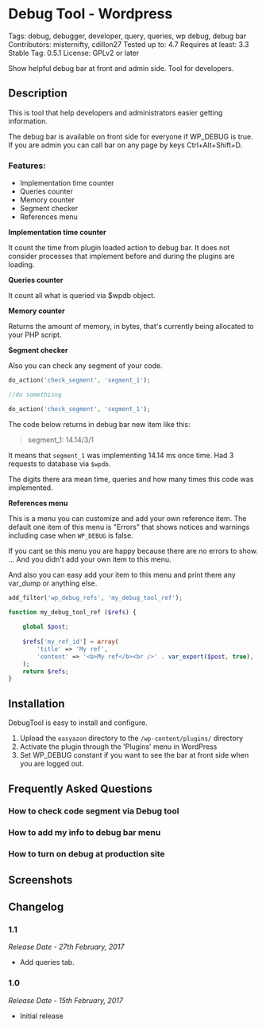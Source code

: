 # Debug Tool - Wordpress

Tags: debug, debugger, developer, query, queries, wp debug, debug bar
Contributors: misternifty, cdillon27
Tested up to: 4.7
Requires at least: 3.3
Stable Tag: 0.5.1
License: GPLv2 or later


Show helpful debug bar at front and admin side. Tool for developers.

## Description

This is tool that help developers and administrators easier getting information.

The debug bar is available on front side for everyone if WP_DEBUG is true. 
If you are admin you can call bar on any page by keys Ctrl+Alt+Shift+D.

  
### Features:
* Implementation time counter
* Queries counter
* Memory counter
* Segment checker
* References menu 


**Implementation time counter**

It count the time from plugin loaded action to debug bar. 
It does not consider processes that implement before and during the plugins are loading.
  
**Queries counter**

It count all what is queried via $wpdb object.

**Memory counter**

Returns the amount of memory, in bytes, that's currently being allocated to your PHP script.

**Segment checker**

Also you can check any segment of your code. 

```php
do_action('check_segment', 'segment_1');

//do somethisng

do_action('check_segment', 'segment_1');
```
The code below returns in debug bar new item like this:

> segment_1: 14.14/3/1

It means that `segment_1` was implementing 14.14 ms once time. Had 3 requests to database via `$wpdb`. 

The digits there ara mean time, queries and how many times this code was implemented.

**References menu**

This is a menu you can customize and add your own reference item. 
The default one item of this menu is "Errors" that shows notices and warnings including case when `WP_DEBUG` is false.

If you cant se this menu you are happy because there are no errors to show. ... And you didn't add your own item to this menu. 

And also you can easy add your item to this menu and print there any var_dump or anything else. 
 
```php
add_filter('wp_debug_refs', 'my_debug_tool_ref');

function my_debug_tool_ref ($refs) {
    
    global $post;
    
    $refs['my_ref_id'] = array(
        'title' => 'My ref',
        'content' => '<b>My ref</b><br />' . var_export($post, true),
    );
    return $refs;
}

```




## Installation

DebugTool is easy to install and configure.

1. Upload the `easyazon` directory to the `/wp-content/plugins/` directory
2. Activate the plugin through the 'Plugins' menu in WordPress
3. Set WP_DEBUG constant if you want to see the bar at front side when you are logged out.


## Frequently Asked Questions

### How to check code segment via Debug tool

### How to add my info to debug bar menu

### How to turn on debug at production site


## Screenshots

## Changelog

### 1.1
*Release Date - 27th February, 2017*

* Add queries tab.

### 1.0
*Release Date - 15th February, 2017*

* Initial release
